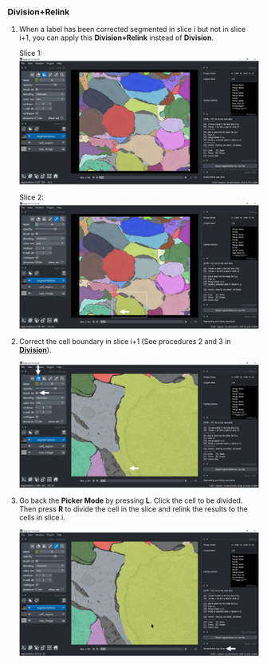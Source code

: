 ### Division+Relink

1. When a label has been corrected segmented in slice i but not in slice i+1, you can apply this **Division+Relink** instead of **Division**.

    Slice 1:
    ![select](./pictures/division_relink_preslice.png)

    Slice 2:
    ![select](./pictures/division_1_annotation.png)

3. Correct the cell boundary in slice i+1 (See procedures 2 and 3 in [**Division**](./divide.md)). 

    ![edit](./pictures/division_3_annotation.png)

5. Go back the **Picker Mode** by pressing **L**. Click the cell to be divided. Then press **R** to divide the cell in the slice and relink the results to the cells in slice i. 
   
    ![divide](./pictures/division_relink_annotation.png)